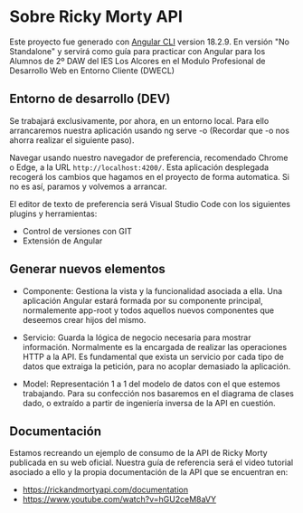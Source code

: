 # Sobre Ricky Morty API

Este proyecto fue generado con [Angular CLI](https://github.com/angular/angular-cli) version 18.2.9. En versión "No Standalone" y servirá como guía para practicar con Angular para los Alumnos de 2º DAW del IES Los Alcores en el Modulo Profesional de Desarrollo Web en Entorno Cliente (DWECL)

## Entorno de desarrollo (DEV)

Se trabajará exclusivamente, por ahora, en un entorno local. Para ello arrancaremos nuestra aplicación usando ng serve -o (Recordar que -o nos ahorra realizar el siguiente paso). 

Navegar usando nuestro navegador de preferencia, recomendado Chrome o Edge, a la URL `http://localhost:4200/`. Esta aplicación desplegada recogerá los cambios que hagamos en el proyecto de forma automatica. Si no es así, paramos y volvemos a arrancar.

El editor de texto de preferencia será Visual Studio Code con los siguientes plugins y herramientas:
- Control de versiones con GIT
- Extensión de Angular

## Generar nuevos elementos

- Componente: Gestiona la vista y la funcionalidad asociada a ella. Una aplicación Angular estará formada por su componente principal, normalemente app-root y todos aquellos nuevos componentes que deseemos crear hijos del mismo.

- Servicio: Guarda la lógica de negocio necesaria para mostrar información. Normalmente es la encargada de realizar las operaciones HTTP a la API. Es fundamental que exista un servicio por cada tipo de datos que extraiga la petición, para no acoplar demasiado la aplicación.

- Model: Representación 1 a 1 del modelo de datos con el que estemos trabajando. Para su confección nos basaremos en el diagrama de clases dado, o extraído a partir de ingeniería inversa de la API en cuestión.

## Documentación

Estamos recreando un ejemplo de consumo de la API de Ricky Morty publicada en su web oficial. Nuestra guía de referencia será el video tutorial asociado a ello y la propia documentación de la API que se encuentran en: 
- https://rickandmortyapi.com/documentation
- https://www.youtube.com/watch?v=hGU2ceM8aVY

